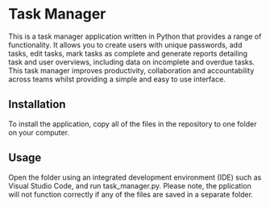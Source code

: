 # Task Manager

This is a task manager application written in Python that provides a range of functionality.
It allows you to create users with unique passwords, add tasks, edit tasks, mark tasks as complete and generate reports detailing task and user overviews, including data on incomplete and overdue tasks.
This task manager improves productivity, collaboration and accountability across teams whilst providing a simple and easy to use interface.

## Installation

To install the application, copy all of the files in the repository to one folder on your computer.

## Usage
Open the folder using an integrated development environment (IDE) such as Visual Studio Code, and run task_manager.py. Please note, the pplication will not function correctly if any of the files are saved in a separate folder.
